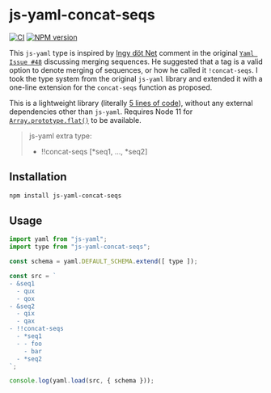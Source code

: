js-yaml-concat-seqs
===================

[![CI](https://github.com/kristian/js-yaml-concat-seqs/workflows/CI/badge.svg?branch=main)](https://github.com/kristian/js-yaml-concat-seqs/actions)
[![NPM version](https://img.shields.io/npm/v/js-yaml-concat-seqs.svg)](https://www.npmjs.org/package/js-yaml-concat-seqs)

This `js-yaml` type is inspired by [Ingy döt Net](https://github.com/ingydotnet) comment in the original [`Yaml Issue #48`](https://github.com/yaml/yaml/issues/48#issuecomment-974998500) discussing merging sequences. He suggested that a tag is a valid option to denote merging of sequences, or how he called it `!concat-seqs`. I took the type system from the original `js-yaml` library and extended it with a one-line extension for the `concat-seqs` function as proposed.

This is a lightweight library (literally [5 lines of code](index.js)), without any external dependencies other than `js-yaml`. Requires Node 11 for [`Array.prototype.flat()`](https://developer.mozilla.org/en-US/docs/Web/JavaScript/Reference/Global_Objects/Array/flat) to be available.

> js-yaml extra type:
>
> - !!concat-seqs [*seq1, ..., *seq2]

Installation
------------

```sh
npm install js-yaml-concat-seqs
```

Usage
-----

```js
import yaml from "js-yaml";
import type from "js-yaml-concat-seqs";

const schema = yaml.DEFAULT_SCHEMA.extend([ type ]);

const src = `
- &seq1
  - qux
  - qox
- &seq2
  - qix
  - qax
- !!concat-seqs
  - *seq1
  - - foo
    - bar
  - *seq2
`;

console.log(yaml.load(src, { schema }));
```
